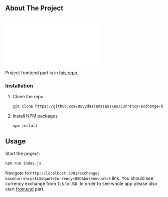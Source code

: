 ## About The Project

![Issue description](./currencyExchange.pdf)

Project frontend part is in [this repo](https://github.com/DovydasTamasauskas/currency-exchange).

### Installation

1. Clone the repo
   ```sh
   git clone https://github.com/DovydasTamasauskas/currency-exchange-be.git
   ```
2. Install NPM packages
   ```sh
   npm install
   ```

## Usage

Start the project:

```sh
npm run index.js
```

Navigate to `http://localhost:3001/exchange?baseCurrency=ILS&quoteCurrency=USD&baseAmount=8` link. You should see currency exchange from `ILS` to `USD`. In order to see whole app please also start [frontend](https://github.com/DovydasTamasauskas/currency-exchange) part.
